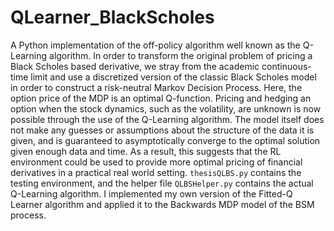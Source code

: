 # QLearner_BlackScholes
A Python implementation of the off-policy algorithm well known as the Q-Learning algorithm. In order to transform the original problem of pricing a Black Scholes based derivative, we stray from the academic continuous-time limit and use a discretized version of the classic Black Scholes model in order to construct a risk-neutral Markov Decision Process. Here, the option price of the MDP is an optimal Q-function. Pricing and hedging an option when the stock dynamics, such as the volatility, are unknown is now possible through the use of the Q-Learning algorithm. The model itself does not make any guesses or assumptions about the structure of the data it is given, and is guaranteed to asymptotically converge to the optimal solution given enough data and time. As a result, this suggests that the RL environment could be used to provide more optimal pricing of financial derivatives in a practical real world setting.
```thesisQLBS.py``` contains the testing environment, and the helper file ```QLBSHelper.py``` contains the actual Q-Learning algorithm. I implemented my own version of the Fitted-Q Learner algorithm and applied it to the Backwards MDP model of the BSM process.